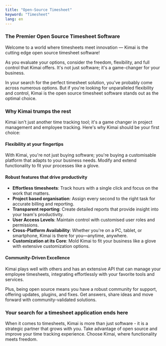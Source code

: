 ```yaml
---
title: "Open-Source Timesheet"
keyword: "Timesheet"
lang: en
---
```


### The Premier Open Source Timesheet Software

Welcome to a world where timesheets meet innovation — Kimai is the cutting edge open source timesheet software!

As you evaluate your options, consider the freedom, flexibility, and full control that Kimai offers. 
It's not just software; it's a game-changer for your business.

In your search for the perfect timesheet solution, you've probably come across numerous options.
But if you're looking for unparalleled flexibility and control, Kimai is the open source timesheet software stands out as the optimal choice.

### Why Kimai trumps the rest

Kimai isn't just another time tracking tool; it's a game changer in project management and employee tracking. Here's why Kimai should be your first choice:

#### Flexibility at your fingertips

With Kimai, you're not just buying software; you're buying a customisable platform that adapts to your business needs. Modify and extend functionality to fit your processes like a glove.

#### Robust features that drive productivity

- **Effortless timesheets**: Track hours with a single click and focus on the work that matters.
- **Project based organisation**: Assign every second to the right task for accurate billing and reporting.
- **Transparent reporting**: Create detailed reports that provide insight into your team's productivity.
- **User Access Levels**: Maintain control with customised user roles and permissions.
- **Cross-Platform Availability**: Whether you're on a PC, tablet, or smartphone, Kimai is there for you—anytime, anywhere.
- **Customization at its Core**: Mold Kimai to fit your business like a glove with extensive customization options.

#### Community-Driven Excellence

Kimai plays well with others and has an extensive API that can manage your employee timesheets, integrating effortlessly with your favorite tools and services.

Plus, being open source means you have a robust community for support, offering updates, plugins, and fixes.
Get answers, share ideas and move forward with community-validated solutions.

### Your search for a timesheet application ends here

When it comes to timesheets, Kimai is more than just software - it is a strategic partner that grows with you.
Take advantage of open source and improve your time tracking experience.
Choose Kimai, where functionality meets freedom.
